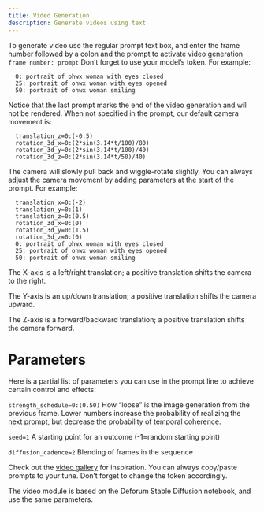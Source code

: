 ```yaml
---
title: Video Generation
description: Generate videos using text
---
```


To generate video use the regular prompt text box, and enter the frame number followed by a colon and the prompt to activate video generation `frame number: prompt` Don’t forget to use your model’s token. For example:

```text
  0: portrait of ohwx woman with eyes closed
  25: portrait of ohwx woman with eyes opened
  50: portrait of ohwx woman smiling
```

Notice that the last prompt marks the end of the video generation and will not be rendered.
When not specified in the prompt, our default camera movement is:

```text
  translation_z=0:(-0.5)
  rotation_3d_x=0:(2*sin(3.14*t/100)/80)
  rotation_3d_y=0:(2*sin(3.14*t/100)/40)
  rotation_3d_z=0:(2*sin(3.14*t/50)/40)
```

The camera will slowly pull back and wiggle-rotate slightly.
You can always adjust the camera movement by adding parameters at the start of the prompt. For example:

```text
  translation_x=0:(-2)
  translation_y=0:(1)
  translation_z=0:(0.5)
  rotation_3d_x=0:(0)
  rotation_3d_y=0:(1.5)
  rotation_3d_z=0:(0)
  0: portrait of ohwx woman with eyes closed
  25: portrait of ohwx woman with eyes opened
  50: portrait of ohwx woman smiling
```

The X-axis is a left/right translation; a positive translation shifts the camera to the right.

The Y-axis is an up/down translation; a positive translation shifts the camera upward.

The Z-axis is a forward/backward translation; a positive translation shifts the camera forward.

# Parameters

Here is a partial list of parameters you can use in the prompt line to achieve certain control and effects:

`strength_schedule=0:(0.50)` How “loose” is the image generation from the previous frame. Lower numbers increase the probability of realizing the next prompt, but decrease the probability of temporal coherence.

`seed=1` A starting point for an outcome (-1=random starting point)

`diffusion_cadence=2` Blending of frames in the sequence

Check out the [video gallery](https://www.astria.ai/gallery/video) for inspiration. You can always copy/paste prompts to your tune. Don’t forget to change the token accordingly.

The video module is based on the Deforum Stable Diffusion notebook, and use the same parameters.
